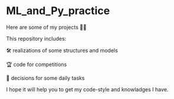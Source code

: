 # ML_and_Py_practice


Here are some of my projects 👨‍💻

This repository includes:

🛠 realizations of some structures and models 

🏆 code for competitions 

🔣 decisions for some daily tasks

I hope it will help you to get my code-style and knowladges I have.
